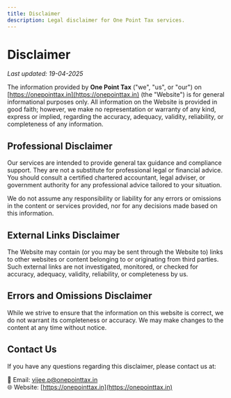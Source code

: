 ```yaml
---
title: Disclaimer
description: Legal disclaimer for One Point Tax services.
---
```


# Disclaimer

*Last updated: 19-04-2025*

The information provided by **One Point Tax** ("we", "us", or "our") on [https://onepointtax.in](https://onepointtax.in) (the "Website") is for general informational purposes only. All information on the Website is provided in good faith; however, we make no representation or warranty of any kind, express or implied, regarding the accuracy, adequacy, validity, reliability, or completeness of any information.

## Professional Disclaimer

Our services are intended to provide general tax guidance and compliance support. They are not a substitute for professional legal or financial advice. You should consult a certified chartered accountant, legal adviser, or government authority for any professional advice tailored to your situation.

We do not assume any responsibility or liability for any errors or omissions in the content or services provided, nor for any decisions made based on this information.

## External Links Disclaimer

The Website may contain (or you may be sent through the Website to) links to other websites or content belonging to or originating from third parties. Such external links are not investigated, monitored, or checked for accuracy, adequacy, validity, reliability, or completeness by us.

## Errors and Omissions Disclaimer

While we strive to ensure that the information on this website is correct, we do not warrant its completeness or accuracy. We may make changes to the content at any time without notice.

## Contact Us

If you have any questions regarding this disclaimer, please contact us at:

📧 Email: vijee.p@onepointtax.in  
🌐 Website: [https://onepointtax.in](https://onepointtax.in)

